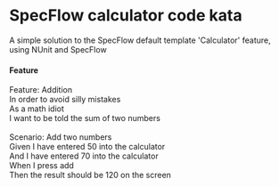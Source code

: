 # SpecFlow calculator code kata
A simple solution to the SpecFlow default template 'Calculator' feature, using NUnit and SpecFlow

#### Feature

Feature: Addition<br />
 In order to avoid silly mistakes<br />
 As a math idiot<br />
 I want to be told the sum of two numbers<br />
<br />
Scenario: Add two numbers<br />
 Given I have entered 50 into the calculator<br />
 And I have entered 70 into the calculator<br />
 When I press add<br />
 Then the result should be 120 on the screen<br />
